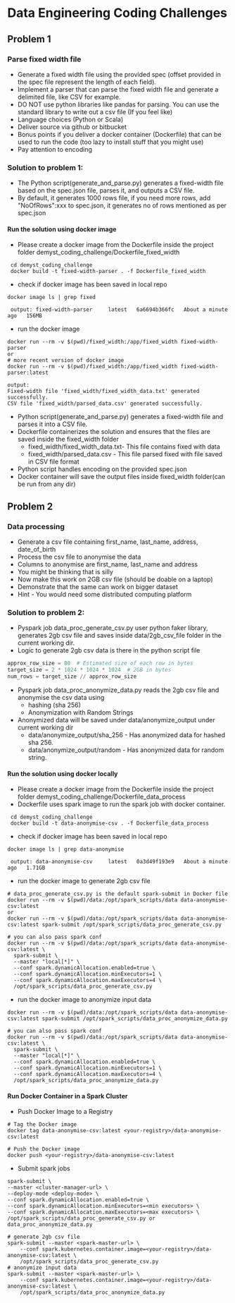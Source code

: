 # Data Engineering Coding Challenges

## Problem 1

### Parse fixed width file

- Generate a fixed width file using the provided spec (offset provided in the spec file represent the length of each field).
- Implement a parser that can parse the fixed width file and generate a delimited file, like CSV for example.
- DO NOT use python libraries like pandas for parsing. You can use the standard library to write out a csv file (If you feel like)
- Language choices (Python or Scala)
- Deliver source via github or bitbucket
- Bonus points if you deliver a docker container (Dockerfile) that can be used to run the code (too lazy to install stuff that you might use)
- Pay attention to encoding

### Solution to problem 1:
- The Python script(generate_and_parse.py) generates a fixed-width file based on the spec.json file, parses it, and outputs a CSV file.
- By default, it generates 1000 rows file, if you need more rows, add "NoOfRows":xxx to spec.json, it generates no of rows mentioned as per spec.json
#### Run the solution using docker image
- Please create a docker image from the Dockerfile inside the project folder demyst_coding_challenge/Dockerfile_fixed_width 
```shell
 cd demyst_coding_challenge 
 docker build -t fixed-width-parser . -f Dockerfile_fixed_width
```
- check if docker image has been saved in local repo
 ```shell
 docker image ls | grep fixed
  ```
```text
 output: fixed-width-parser     latest   6a6694b366fc   About a minute ago   156MB
```
- run the docker image
```shell
docker run --rm -v $(pwd)/fixed_width:/app/fixed_width fixed-width-parser
or 
# more recent version of docker image
docker run --rm -v $(pwd)/fixed_width:/app/fixed_width fixed-width-parser:latest
```
```text
output:
Fixed-width file 'fixed_width/fixed_width_data.txt' generated successfully.
CSV file 'fixed_width/parsed_data.csv' generated successfully.
```
- Python script(generate_and_parse.py) generates a fixed-width file and parses it into a CSV file.
- Dockerfile containerizes the solution and ensures that the files are saved inside the fixed_width folder
  - fixed_width/fixed_width_data.txt- This file contains fixed with data
  - fixed_width/parsed_data.csv - This file parsed fixed with file saved in CSV file format
- Python script handles encoding on the provided spec.json
- Docker container will save the output files inside fixed_width folder(can be run from any dir)

## Problem 2

### Data processing

- Generate a csv file containing first_name, last_name, address, date_of_birth
- Process the csv file to anonymise the data
- Columns to anonymise are first_name, last_name and address
- You might be thinking  that is silly
- Now make this work on 2GB csv file (should be doable on a laptop)
- Demonstrate that the same can work on bigger dataset
- Hint - You would need some distributed computing platform

### Solution to problem 2:
- Pyspark job data_proc_generate_csv.py user python faker library, generates 2gb csv file 
and saves inside data/2gb_csv_file folder in the current working dir.
- Logic to generate 2gb csv data is there in the python script file
```python
approx_row_size = 80  # Estimated size of each row in bytes
target_size = 2 * 1024 * 1024 * 1024  # 2GB in bytes
num_rows = target_size // approx_row_size
```
- Pyspark job data_proc_anonymize_data.py reads the 2gb csv file and anonymise the csv data using
  - hashing (sha 256)  
  - Anonymization with Random Strings
- Anonymized data will be saved under data/anonymize_output under current working dir
  - data/anonymize_output/sha_256 - Has anonymized data for hashed sha 256.
  - data/anonymize_output/random  - Has anonymized data for random string.

#### Run the solution using docker  locally 
- Please create a docker image from the Dockerfile inside the project folder demyst_coding_challenge/Dockerfile_data_process
- Dockerfile uses spark image to run the spark job with docker container.
```shell
 cd demyst_coding_challenge 
 docker build -t data-anonymise-csv . -f Dockerfile_data_process
```
- check if docker image has been saved in local repo
 ```shell
 docker image ls | grep data-anonymise
  ```
```text
 output: data-anonymise-csv     latest   0a3d49f193e9   About a minute ago   1.71GB
```
- run the docker image to generate 2gb csv file
```shell
# data_proc_generate_csv.py is the default spark-submit in Docker file
docker run --rm -v $(pwd)/data:/opt/spark_scripts/data data-anonymise-csv:latest 
or 
docker run --rm -v $(pwd)/data:/opt/spark_scripts/data data-anonymise-csv:latest spark-submit /opt/spark_scripts/data_proc_generate_csv.py

# you can also pass spark conf
docker run --rm -v $(pwd)/data:/opt/spark_scripts/data data-anonymise-csv:latest \
  spark-submit \
  --master "local[*]" \
  --conf spark.dynamicAllocation.enabled=true \
  --conf spark.dynamicAllocation.minExecutors=1 \
  --conf spark.dynamicAllocation.maxExecutors=4 \
  /opt/spark_scripts/data_proc_generate_csv.py
```
- run the docker image to anonymize input data
```shell
docker run --rm -v $(pwd)/data:/opt/spark_scripts/data data-anonymise-csv:latest spark-submit /opt/spark_scripts/data_proc_anonymize_data.py

# you can also pass spark conf
docker run --rm -v $(pwd)/data:/opt/spark_scripts/data data-anonymise-csv:latest \
  spark-submit \
  --master "local[*]" \
  --conf spark.dynamicAllocation.enabled=true \
  --conf spark.dynamicAllocation.minExecutors=1 \
  --conf spark.dynamicAllocation.maxExecutors=4 \
  /opt/spark_scripts/data_proc_anonymize_data.py
```
#### Run Docker Container in a Spark Cluster
- Push Docker Image to a Registry
```shell
# Tag the Docker image
docker tag data-anonymise-csv:latest <your-registry>/data-anonymise-csv:latest

# Push the Docker image
docker push <your-registry>/data-anonymise-csv:latest
```
- Submit spark jobs
```shell
spark-submit \
--master <cluster-manager-url> \
--deploy-mode <deploy-mode> \
--conf spark.dynamicAllocation.enabled=true \
--conf spark.dynamicAllocation.minExecutors=<min executors> \
--conf spark.dynamicAllocation.maxExecutors=<max executors> \
/opt/spark_scripts/data_proc_generate_csv.py or data_proc_anonymize_data.py

# generate 2gb csv file
spark-submit --master <spark-master-url> \
    --conf spark.kubernetes.container.image=<your-registry>/data-anonymise-csv:latest \
    /opt/spark_scripts/data_proc_generate_csv.py
# anonymize input data
spark-submit --master <spark-master-url> \
    --conf spark.kubernetes.container.image=<your-registry>/data-anonymise-csv:latest \
    /opt/spark_scripts/data_proc_anonymize_data.py
    
```